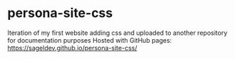 # persona-site-css
Iteration of my first website adding css and uploaded to another repository for documentation purposes
Hosted with GitHub pages: https://sageldev.github.io/persona-site-css/
